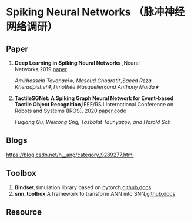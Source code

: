 # Spiking Neural Networks （脉冲神经网络调研）

## Paper
1. **Deep Learning in Spiking Neural Networks** ,Neural Networks,2019,[paper](https://doi.org/10.1016/j.neunet.2018.12.002)

    *Amirhossein Tavanaei∗, Masoud Ghodrati†,Saeed Reza Kheradpisheh‡,Timothée Masquelier§and Anthony Maida∗*
2. **TactileSGNet: A Spiking Graph Neural Network for Event-based
Tactile Object Recognition**,IEEE/RSJ International Conference on Robots and Systems (IROS), 2020,[paper](https://arxiv.org/abs/2008.08046),[code](https://github.com/clear-nus/TactileSGNet)

    *Fuqiang Gu, Weicong Sng, Tasbolat Taunyazov, and Harold Soh*

## Blogs
https://blog.csdn.net/h__ang/category_9289277.html

## Toolbox
1. **Bindset**,simulation library based on pytorch,[github](https://github.com/BindsNET/bindsnet),[docs](https://bindsnet-docs.readthedocs.io/)
2. **snn_toolbox**,A framework to transform ANN into SNN,[github](https://github.com/NeuromorphicProcessorProject/snn_toolbox),[docs](https://snntoolbox.readthedocs.io/en/latest/)
## Resource

